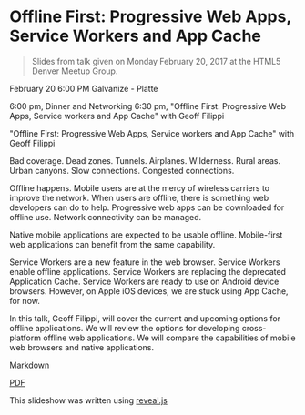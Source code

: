 # Offline First: Progressive Web Apps, Service Workers and App Cache

> Slides from talk given on Monday February 20, 2017 at the HTML5 Denver Meetup Group.

February 20 6:00 PM
Galvanize - Platte

6:00 pm, Dinner and Networking 
6:30 pm,  "Offline First: Progressive Web Apps, Service workers and App Cache" with Geoff Filippi

"Offline First: Progressive Web Apps, Service workers and App Cache" with Geoff Filippi

Bad coverage. Dead zones. Tunnels. Airplanes. Wilderness. Rural areas. Urban canyons. Slow connections. Congested connections.

Offline happens. Mobile users are at the mercy of wireless carriers to improve the network. When users are offline, there is something web developers can do to help. Progressive web apps can be downloaded for offline use. Network connectivity can be managed.

Native mobile applications are expected to be usable offline. Mobile-first web applications can benefit from the same capability.

Service Workers are a new feature in the web browser. Service Workers enable offline applications. Service Workers are replacing the deprecated Application Cache. Service Workers are ready to use on Android device browsers. However, on Apple iOS devices, we are stuck using App Cache, for now.

In this talk, Geoff Filippi, will cover the current and upcoming options for offline applications. We will review the options for developing cross-platform offline web applications. We will compare the capabilities of mobile web browsers and native applications.

[Markdown]('https://github.com/geofffilippi/pres-service-workers/blob/master/service-workers.md')

[PDF]('https://geofffilippi.github.io/pres-service-workers/service-workers.pdf')

This slideshow was written using [reveal.js](https://github.com/hakimel/reveal.js)



